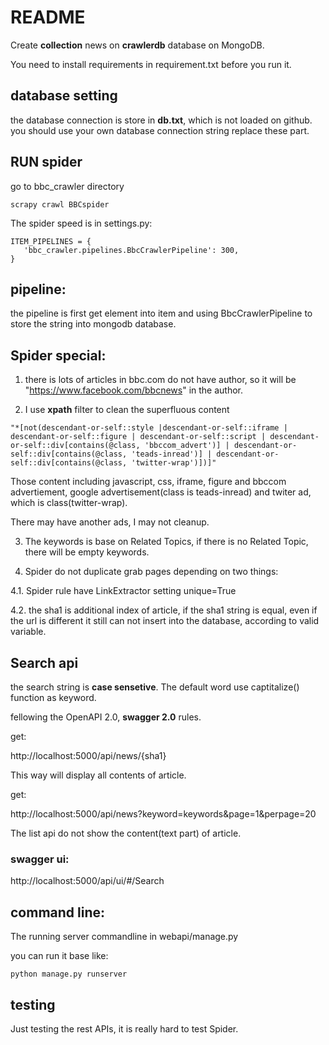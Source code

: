 
# README



Create **collection** news on **crawlerdb** database on MongoDB.

You need to install requirements in requirement.txt before you run it.



## database setting

the database connection is store in **db.txt**, which is not loaded on github. you should use your own database connection string replace these part.


## RUN spider

go to bbc_crawler directory
```
scrapy crawl BBCspider 
```

The spider speed is in settings.py:

```
ITEM_PIPELINES = {
   'bbc_crawler.pipelines.BbcCrawlerPipeline': 300,
}
```

## pipeline:

the pipeline is first get element into item and using BbcCrawlerPipeline to store the string into mongodb database.

## Spider special:

1. there is lots of articles in bbc.com do not have author, so it will be "https://www.facebook.com/bbcnews" in the author.

2. I use **xpath** filter to clean the  superfluous content

```
"*[not(descendant-or-self::style |descendant-or-self::iframe | descendant-or-self::figure | descendant-or-self::script | descendant-or-self::div[contains(@class, 'bbccom_advert')] | descendant-or-self::div[contains(@class, 'teads-inread')] | descendant-or-self::div[contains(@class, 'twitter-wrap')])]"
```
Those content including javascript, css, iframe, figure and bbccom advertiement, google advertisement(class is teads-inread) and twiter ad, which is class(twitter-wrap).

There may have another ads, I may not cleanup.

3. The keywords is base on Related Topics, if there is no Related Topic, there will be empty keywords.

4. Spider do not duplicate grab pages depending on two things:

4.1. Spider rule have LinkExtractor setting unique=True

4.2. the sha1 is additional index of article, if the sha1 string is equal, even if the url is different it still can not insert into the database, according to valid variable.



## Search api

the search string is **case sensetive**. The default word use captitalize() function as keyword.

fellowing the OpenAPI 2.0, **swagger 2.0** rules.

get:

http://localhost:5000/api/news/{sha1}

This way will display all contents of article.


get:

http://localhost:5000/api/news?keyword=keywords&page=1&perpage=20

The list api do not show the content(text part) of article.

### swagger ui:

http://localhost:5000/api/ui/#/Search


## command line:

The running server commandline in webapi/manage.py

you can run it base like:

```
python manage.py runserver
```



## testing

Just testing the rest APIs, it is really hard to test Spider.